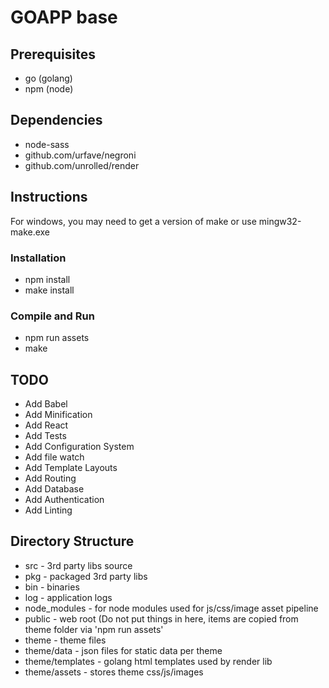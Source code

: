 # GOAPP base

## Prerequisites
* go (golang)
* npm (node)

## Dependencies

* node-sass
* github.com/urfave/negroni
* github.com/unrolled/render

## Instructions

For windows, you may need to get a version of make or use mingw32-make.exe

### Installation
* npm install
* make install

### Compile and Run
* npm run assets
* make

## TODO

* Add Babel
* Add Minification
* Add React
* Add Tests
* Add Configuration System
* Add file watch
* Add Template Layouts
* Add Routing
* Add Database
* Add Authentication
* Add Linting

## Directory Structure

* src - 3rd party libs source
* pkg - packaged 3rd party libs
* bin - binaries
* log - application logs
* node_modules - for node modules used for js/css/image asset pipeline
* public - web root (Do not put things in here, items are copied from theme folder via 'npm run assets'
* theme - theme files
* theme/data - json files for static data per theme
* theme/templates - golang html templates used by render lib
* theme/assets - stores theme css/js/images

